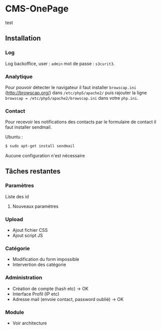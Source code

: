 # CMS-OnePage
test
## Installation

### Log

Log backoffice, user : ```admin``` mot de passe : ```s3curit3```.

### Analytique

Pour pouvoir détecter le navigateur il faut installer ```browscap.ini ``` (http://browscap.org/) dans ```/etc/php5/apache2/``` puis rajouter la ligne ```browscap = /etc/php5/apache2/browscap.ini``` dans votre  ```php.ini```.

### Contact

Pour recevoir les notifications des contacts par le formulaire de contact il faut installer sendmail.

Ubuntu :
```sh
$ sudo apt-get install sendmail
```
Aucune configuration n'est nécessaire


## Tâches restantes

<h3>Paramètres</h3>
<p>Liste des id</p>
<ol>
  <li>Nouveaux paramètres</li>
</ol>
<h3>Upload</h3>
<ul>
  <li>Ajout fichier CSS</li>
  <li>Ajout script JS</li>
</ul>

<h3>Catégorie</h3>
<ul>
  <li>Modification du form impossible</li>
  <li>Intervertion des catégorie</li>
</ul>

<h3>Administration</h3>
<ul>
  <li>Création de compte (hash etc) -> OK</li>
  <li>Interface Profil (IP etc)</li>
  <li>Adresse mail (envoie contact, password oublié) -> OK</li>
  <liReset du mot de passe</li>
</ul>
<h3>Module</h3>
<ul>
  <li>Voir architecture</li>
</ul>
